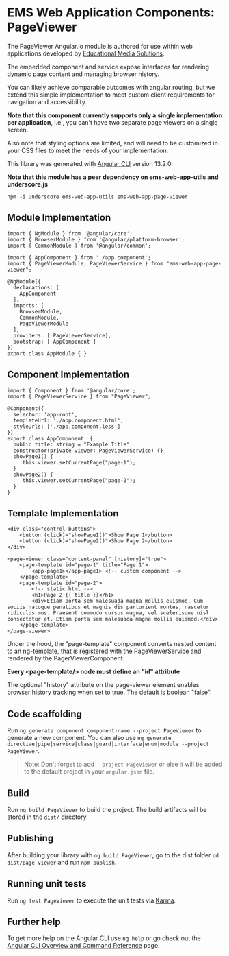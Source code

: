# EMS Web Application Components: PageViewer

The PageViewer Angular.io module is authored for use within web applications developed by [Educational Media Solutions](https://educationalmediasolutions.com).

The embedded component and service expose interfaces for rendering dynamic page content and managing browser history.

You can likely achieve comparable outcomes with angular routing, but we extend this simple implementation to meet custom client requirements for navigation and accessibility.

**Note that this component currently supports only a single implementation per application**, i.e., you can't have two separate page viewers on a single screen.

Also note that styling options are limited, and will need to be customized in your CSS files to meet the needs of your implementation.

This library was generated with [Angular CLI](https://github.com/angular/angular-cli) version 13.2.0.

**Note that this module has a peer dependency on ems-web-app-utils and underscore.js**

	npm -i underscore ems-web-app-utils ems-web-app-page-viewer

## Module Implementation

	import { NgModule } from '@angular/core';
	import { BrowserModule } from '@angular/platform-browser';
	import { CommonModule } from '@angular/common';  

	import { AppComponent } from './app.component';
	import { PageViewerModule, PageViewerService } from "ems-web-app-page-viewer";

	@NgModule({
	  declarations: [
	    AppComponent
	  ],
	  imports: [
	    BrowserModule,
	    CommonModule,
	    PageViewerModule
	  ],
	  providers: [ PageViewerService],
	  bootstrap: [ AppComponent ]
	})
	export class AppModule { }

## Component Implementation

	import { Component } from '@angular/core';
	import { PageViewerService } from "PageViewer";

	@Component({
	  selector: 'app-root',
	  templateUrl: './app.component.html',
	  styleUrls: ['./app.component.less']
	})
	export class AppComponent  {
	  public title: string = "Example Title";
	  constructor(private viewer: PageViewerService) {}
	  showPage1() {
	     this.viewer.setCurrentPage("page-1");
	  }
	  showPage2() {
	     this.viewer.setCurrentPage("page-2");
	  }
	}


## Template Implementation
	<div class="control-buttons">
		<button (click)="showPage1()">Show Page 1</button>
		<button (click)="showPage2()">Show Page 2</button>
	</div>

	<page-viewer class="content-panel" [history]="true">
		<page-template id="page-1" title="Page 1">
			<app-page1></app-page1> <!-- custom component -->
		</page-template>
		<page-template id="page-2">
			<!-- static html -->
			<h1>Page 2 {{ title }}</h1>
			<div>Etiam porta sem malesuada magna mollis euismod. Cum sociis natoque penatibus et magnis dis parturient montes, nascetur ridiculus mus. Praesent commodo cursus magna, vel scelerisque nisl consectetur et. Etiam porta sem malesuada magna mollis euismod.</div>
		</page-template>
	</page-viewer>

Under the hood, the "page-template" component converts nested content to an ng-template, that is registered with the PageViewerService and rendered by the PagerViewerComponent.

**Every &lt;page-template/&gt; node must define an "id" attribute**

The optional "history" attribute on the page-viewer element enables browser history tracking when set to true. The default is boolean "false".


## Code scaffolding

Run `ng generate component component-name --project PageViewer` to generate a new component. You can also use `ng generate directive|pipe|service|class|guard|interface|enum|module --project PageViewer`.
> Note: Don't forget to add `--project PageViewer` or else it will be added to the default project in your `angular.json` file. 

## Build

Run `ng build PageViewer` to build the project. The build artifacts will be stored in the `dist/` directory.

## Publishing

After building your library with `ng build PageViewer`, go to the dist folder `cd dist/page-viewer` and run `npm publish`.

## Running unit tests

Run `ng test PageViewer` to execute the unit tests via [Karma](https://karma-runner.github.io).

## Further help

To get more help on the Angular CLI use `ng help` or go check out the [Angular CLI Overview and Command Reference](https://angular.io/cli) page.

